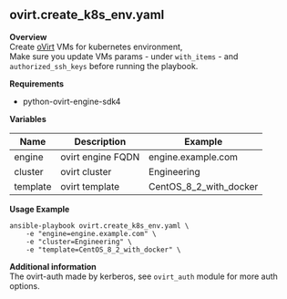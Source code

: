 ovirt.create_k8s_env.yaml
--------
__Overview__  
Create [oVirt](https://www.ovirt.org) VMs for kubernetes environment,  
Make sure you update VMs params - under `with_items` - and `authorized_ssh_keys` before running the playbook. 


__Requirements__  
* python-ovirt-engine-sdk4


__Variables__  

| Name  | Description | Example
| -------------| ------------ | ------------ |
| engine | ovirt engine FQDN | engine.example.com
| cluster | ovirt cluster | Engineering
| template | ovirt template | CentOS_8_2_with_docker


__Usage Example__  
```shell
ansible-playbook ovirt.create_k8s_env.yaml \
    -e "engine=engine.example.com" \
    -e "cluster=Engineering" \
    -e "template=CentOS_8_2_with_docker" \
```

__Additional information__  
The ovirt-auth made by kerberos, see `ovirt_auth` module for more auth options.